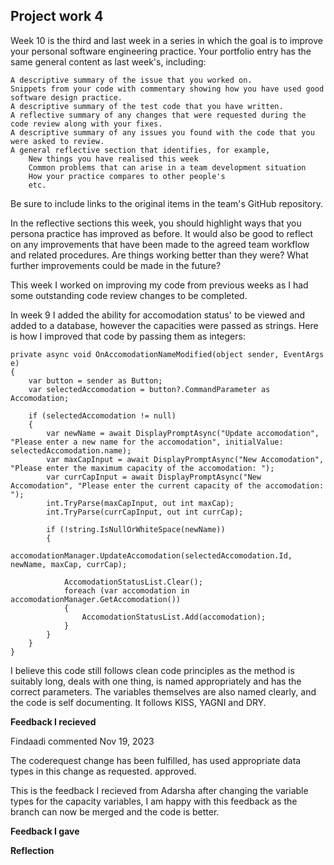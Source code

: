 ## Project work 4

Week 10 is the third and last week in a series in which the goal is to improve your personal software engineering practice. Your portfolio entry has the same general content as last week's, including:

    A descriptive summary of the issue that you worked on.
    Snippets from your code with commentary showing how you have used good software design practice.
    A descriptive summary of the test code that you have written.
    A reflective summary of any changes that were requested during the code review along with your fixes.
    A descriptive summary of any issues you found with the code that you were asked to review.
    A general reflective section that identifies, for example,
        New things you have realised this week
        Common problems that can arise in a team development situation
        How your practice compares to other people's
        etc.

Be sure to include links to the original items in the team's GitHub repository.

In the reflective sections this week, you should highlight ways that you persona practice has improved as before. It would also be good to reflect on any improvements that have been made to the agreed team workflow and related procedures. Are things working better than they were? What further improvements could be made in the future?

This week I worked on improving my code from previous weeks as I had some outstanding code review changes to be completed. 

In week 9 I added the ability for accomodation status' to be viewed and added to a database, however the capacities were passed as strings. Here is how I improved that code by passing them as integers:

```
private async void OnAccomodationNameModified(object sender, EventArgs e)
{
    var button = sender as Button;
    var selectedAccomodation = button?.CommandParameter as Accomodation;

    if (selectedAccomodation != null)
    {
        var newName = await DisplayPromptAsync("Update accomodation", "Please enter a new name for the accomodation", initialValue: selectedAccomodation.name);
        var maxCapInput = await DisplayPromptAsync("New Accomodation", "Please enter the maximum capacity of the accomodation: ");
        var currCapInput = await DisplayPromptAsync("New Accomodation", "Please enter the current capacity of the accomodation: ");
        int.TryParse(maxCapInput, out int maxCap);
        int.TryParse(currCapInput, out int currCap);

        if (!string.IsNullOrWhiteSpace(newName))
        {
            accomodationManager.UpdateAccomodation(selectedAccomodation.Id, newName, maxCap, currCap);

            AccomodationStatusList.Clear();
            foreach (var accomodation in accomodationManager.GetAccomodation())
            {
                AccomodationStatusList.Add(accomodation);
            }
        }
    }
}
```

I believe this code still follows clean code principles as the method is suitably long, deals with one thing, is named appropriately and has the correct parameters. The variables themselves are also named clearly, and the code is self documenting. It follows KISS, YAGNI and DRY.

__Feedback I recieved__

Findaadi commented Nov 19, 2023

The coderequest change has been fulfilled, has used appropriate data types in this change as requested. approved.

This is the feedback I recieved from Adarsha after changing the variable types for the capacity variables, I am happy with this feedback as the branch can now be merged and the code is better.

__Feedback I gave__

__Reflection__

